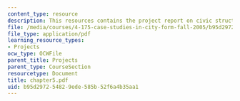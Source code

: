 ```yaml
---
content_type: resource
description: This resources contains the project report on civic structure in amsterdam.
file: /media/courses/4-175-case-studies-in-city-form-fall-2005/b95d297254829ede585b52f6a4b35aa1_chapter5.pdf
file_type: application/pdf
learning_resource_types:
- Projects
ocw_type: OCWFile
parent_title: Projects
parent_type: CourseSection
resourcetype: Document
title: chapter5.pdf
uid: b95d2972-5482-9ede-585b-52f6a4b35aa1
---
```

